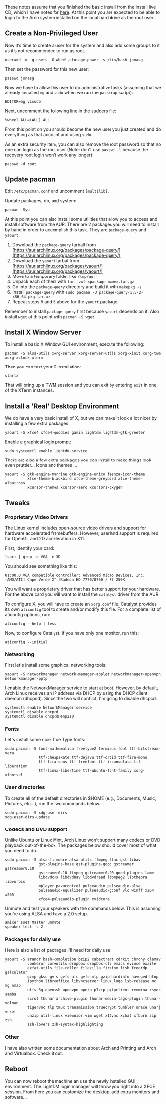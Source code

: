 <!-- title: Arch Linux Post Install Notes -->

These notes assume that you finished the basic install from the install live CD,
which I have notes for [here][id1]. At this point you are expected to be able to
login to the Arch system installed on the local hard drive as the root user.

## Create a Non-Privileged User ##

Now it’s time to create a user for the system and also add some groups to it as
it’s not recommended to run as root.

    useradd -m -g users -G wheel,storage,power -s /bin/bash jonasg

Then set the password for this new user:

    passwd jonasg

Now we have to allow this user to do administrative tasks (assuming that we
already installed `mg` and `sudo` when we ran the `pacstrap` script):

    EDITOR=mg visudo

Next, uncomment the following line in the sudoers file:

    %wheel ALL=(ALL) ALL

From this point on you should become the new user you just created and do
everything as that account and using `sudo`.

As an extra security item, you can also remove the root password so that no one
can login as the root user (Note: don't use `passwd -l` because the recovery
root login won't work any longer):

    passwd -d root

## Update pacman ##

Edit `/etc/pacman.conf` and uncomment `[multilib]`.

Update packages, db, and system:

    pacman -Syu

At this point you can also install some utilities that allow you to access and
install software from the AUR. There are 2 packages you will need to install by
hand in order to accomplish this task. They are `package-query` and `yaourt`.

1. Download the `package-query` tarball from [https://aur.archlinux.org/packages/package-query/](https://aur.archlinux.org/packages/package-query/)
2. Download the `yaourt` tarbal from [https://aur.archlinux.org/packages/yaourt/](https://aur.archlinux.org/packages/yaourt/)
3. Move to a temporary folder like `/tmp/aur`
4. Unpack each of them with `tar -zxf <package-name>.tar.gz`
5. Go into the `package-query` directory and build it with `makepkg -s`
6. Install `package-query` with `sudo pacman -U package-query-1.5-2-x86_64.pkg.tar.xz`
7. Repeat steps 5 and 6 above for the `yaourt` package

Remember to install `package-query` first because `yaourt` depends on it. Also
install `wget` at this point with `pacman -S wget`

## Install X Window Server ##

To install a basic X Window GUI environment, execute the following:

    pacman -S alsa-utils xorg-server xorg-server-utils xorg-xinit xorg-twm xorg-xclock xterm

Then you can test your X installation:

    startx

That will bring up a TWM session and you can exit by entering `exit` in one of
the XTerm instances.

## Install a 'Real' Desktop Environment ##

We do have a very basic install of X, but we can make it look a lot nicer by
installing a few extra packages:

    yaourt -S xfce4 xfce4-goodies gamin lightdm lightdm-gtk-greeter

Enable a graphical login prompt:

    sudo systemctl enable lightdm.service

There are also a few extra packages you can install to make things look even
pruttier... Icons and themes ...

    yaourt -S gtk-engine-murrine gtk-engine-unico faenza-icon-theme
              xfce-theme-blackbird xfce-theme-greybird xfce-theme-albatross
              xcursor-themes xcursor-aero xcursors-oxygen

## Tweaks ##

### Proprietary Video Drivers

The Linux kernel includes open-source video drivers and support for hardware
accelerated framebuffers. However, userland support is required for OpenGL and
2D acceleration in X11.

First, identify your card:

    lspci | grep -e VGA -e 3D

You should see something like this:

    01:00.0 VGA compatible controller: Advanced Micro Devices, Inc. [AMD/ATI] Cape Verde XT [Radeon HD 7770/8760 / R7 250X]

You will want a proprietary driver that has better support for your
hardware. For the above card you will want to install the `catalyst` driver from
the AUR.

To configure X, you will have to create an `xorg.conf` file. Catalyst provides
its own `aticonfig` tool to create and/or modify this file. For a complete list
of aticonfig options, run:

    aticonfig --help | less

Now, to configure Catalyst. If you have only one monitor, run this:

    aticonfig --initial

### Networking

First let's install some graphical networking tools:

    yaourt -S networkmanager network-manager-applet networkmanager-openvpn networkmanager-pptp

I enable the NetworkManager service to start at boot. However, by default, Arch
Linux receives an IP address via DHCP by using the DHCP client daemon
(dhcpcd). Since the two will conflict, I'm going to disable dhcpcd.

    systemctl enable NetworkManager.service
    systemctl disable dhcpcd
    systemctl disable dhcpcd@enp2s0

### Fonts

Let's install some nice True Type fonts:

    sudo pacman -S font-mathematica freetype2 terminus-font ttf-bitstream-vera
                   ttf-cheapskate ttf-dejavu ttf-droid ttf-fira-mono
                   ttf-fira-sans ttf-freefont ttf-inconsolata ttf-liberation
                   ttf-linux-libertine ttf-ubuntu-font-family xorg-xfontsel

### User directories

To create all of the default directories in $HOME (e.g., Documents, Music,
Pictures, etc...), run the two commands below.

    sudo pacman -S xdg-user-dirs
    xdg-user-dirs-update

### Codecs and DVD support

Unlike Ubuntu or Linux Mint, Arch Linux won’t support many codecs or DVD
playback out-of-the-box. The packages below should cover most of what you need
to do.

    sudo pacman -S alsa-firmware alsa-utils ffmpeg flac gst-libav
                   gst-plugins-base gst-plugins-good gstreamer gstreamer0.10
                   gstreamer0.10-ffmpeg gstreamer0.10-good-plugins lame
                   libdvdcss libdvdnav libdvdread libmpeg2 libtheora libvorbis
                   mplayer pavucontrol pulseaudio pulseaudio-alsa
                   pulseaudio-equalizer pulseaudio-gconf vlc winff x264 x265
                   xfce4-pulseaudio-plugin xvidcore

Unmute and test your speakers with the commands below. This is assuming you’re
using ALSA and have a 2.0 setup.

    amixer sset Master unmute
    speaker-test -c 2

### Packages for daily use

Here is also a list of packages I'll need for daily use:

    yaourt -S arandr bash-completion bzip2 cabextract cdrkit chrony clamav
              conkeror coreutils dropbox dropbox-cli emacs evince exaile
              exfat-utils file-roller filezilla firefox fish freerdp galculator
              gimp gksu gvfs gvfs-afc gvfs-mtp gzip hardinfo haveged htop
              ipython libreoffice libvncserver linux_logo lsb-release mc mg nmap
              ntfs-3g openssh openvpn opera p7zip pptpclient remmina rsync samba
              scrot thunar-archive-plugin thunar-media-tags-plugin thunar-volman
              tigervnc tlp tmux transmission truecrypt tumbler unace unarj unrar
              unzip util-linux viewnior vim wget x11vnc xchat xfburn zip zsh
              zsh-lovers zsh-syntax-highlighting

### Other

I have also written some documentation about Arch and Printing and Arch and
Virtualbox. Check it out.

## Reboot ##

You can now reboot the machine an use the newly installed GUI environment. The
LightDM login manager will throw you right into a XFCE session. From here you can
customize the desktop, add extra monitors and software...


[id1]: ArchInstallNotes.html "Personal Arch Installation Notes"
